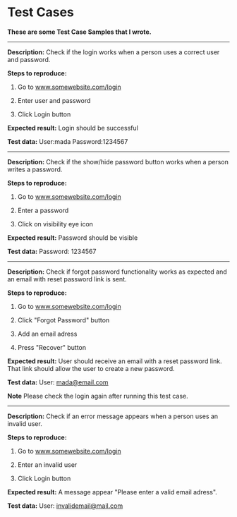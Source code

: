 # Test Cases

**These are some Test Case Samples that I wrote.**

------------------------------------------------------------------------------------------

**Description:** Check if the login works when a person uses a correct user and password.

**Steps to reproduce:**

1. Go to www.somewebsite.com/login

2. Enter user and password

3. Click Login button

**Expected result:** Login should be successful

**Test data:** User:mada Password:1234567

------------------------------------------------------------------------------------------

**Description:** Check if the show/hide password button works when a person writes a password.

**Steps to reproduce:**

1. Go to www.somewebsite.com/login

2. Enter a password

3. Click on visibility eye icon

**Expected result:** Password should be visible

**Test data:** Password: 1234567

-------------------------------------------------------------------------------------------

**Description:** Check if forgot password functionality works as expected and an email with reset password link is sent.

**Steps to reproduce:**

1. Go to www.somewebsite.com/login

2. Click "Forgot Password" button

3. Add an email adress

4. Press "Recover" button

**Expected result:** User should receive an email with a reset password link. That link should allow the user to create a new password.

**Test data:** User: mada@email.com

**Note** Please check the login again after running this test case.

--------------------------------------------------------------------------------------------

**Description:** Check if an error message appears when a person uses an invalid user.

**Steps to reproduce:**

1. Go to www.somewebsite.com/login

2. Enter an invalid user 

3. Click Login button

**Expected result:** A message appear "Please enter a valid email adress".

**Test data:** User: invalidemail@mail.com

